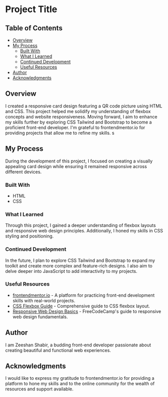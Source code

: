 # Project Title

## Table of Contents

- [Overview](#overview)
- [My Process](#my-process)
  - [Built With](#built-with)
  - [What I Learned](#what-i-learned)
  - [Continued Development](#continued-development)
  - [Useful Resources](#useful-resources)
- [Author](#author)
- [Acknowledgments](#acknowledgments)

## Overview

I created a responsive card design featuring a QR code picture using HTML and CSS. This project helped me solidify my understanding of flexbox concepts and website responsiveness. Moving forward, I aim to enhance my skills further by exploring CSS Tailwind and Bootstrap to become a proficient front-end developer. I'm grateful to frontendmentor.io for providing projects that allow me to refine my skills.
s
## My Process

During the development of this project, I focused on creating a visually appealing card design while ensuring it remained responsive across different devices.

### Built With

- HTML
- CSS

### What I Learned

Through this project, I gained a deeper understanding of flexbox layouts and responsive web design principles. Additionally, I honed my skills in CSS styling and positioning.

### Continued Development

In the future, I plan to explore CSS Tailwind and Bootstrap to expand my toolkit and create more complex and feature-rich designs. I also aim to delve deeper into JavaScript to add interactivity to my projects.

### Useful Resources

- [frontendmentor.io](https://www.frontendmentor.io) - A platform for practicing front-end development skills with real-world projects.
- [CSS Flexbox Guide](https://css-tricks.com/snippets/css/a-guide-to-flexbox/) - Comprehensive guide to CSS flexbox layout.
- [Responsive Web Design Basics](https://www.freecodecamp.org/learn/responsive-web-design/) - FreeCodeCamp's guide to responsive web design fundamentals.

## Author

I am Zeeshan Shabir, a budding front-end developer passionate about creating beautiful and functional web experiences.

## Acknowledgments

I would like to express my gratitude to frontendmentor.io for providing a platform to hone my skills and to the online community for the wealth of resources and support available.
